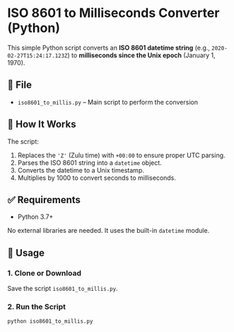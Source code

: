 # ISO 8601 to Milliseconds Converter (Python)

This simple Python script converts an **ISO 8601 datetime string** (e.g., `2020-02-27T15:24:17.123Z`) to **milliseconds since the Unix epoch** (January 1, 1970).

## 📂 File

- `iso8601_to_millis.py` – Main script to perform the conversion

## 🧠 How It Works

The script:
1. Replaces the `'Z'` (Zulu time) with `+00:00` to ensure proper UTC parsing.
2. Parses the ISO 8601 string into a `datetime` object.
3. Converts the datetime to a Unix timestamp.
4. Multiplies by 1000 to convert seconds to milliseconds.

## ✅ Requirements

- Python 3.7+

No external libraries are needed. It uses the built-in `datetime` module.

## 🚀 Usage

### 1. Clone or Download

Save the script `iso8601_to_millis.py`.

### 2. Run the Script

```bash
python iso8601_to_millis.py
